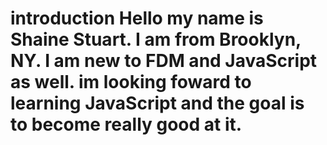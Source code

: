 # introduction Hello my name is Shaine Stuart. I am from Brooklyn, NY. I am new to FDM and JavaScript as well. im looking foward to learning JavaScript and the goal is to become really good at it.
